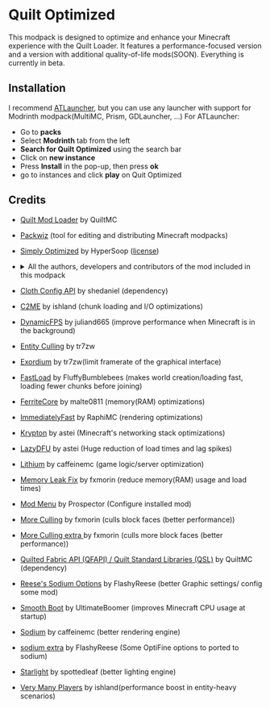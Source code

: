 # Quilt Optimized

This modpack is designed to optimize and enhance your Minecraft experience with the Quilt Loader. It features a performance-focused version and a version with additional quality-of-life mods(SOON). Everything is currently in beta.

## Installation

I recommend [ATLauncher](https://atlauncher.com), but you can use any launcher with support for Modrinth modpack(MultiMC, Prism, GDLauncher, ...)
For ATLauncher:

- Go to **packs**
- Select **Modrinth** tab from the left
- **Search for Quilt Optimized** using the search bar
- Click on **new instance**
- Press **Install** in the pop-up, then press **ok**
- go to instances and click **play** on Quit Optimized

## Credits

- [Quilt Mod Loader](https://quiltmc.org) by QuiltMC

- [Packwiz](https://github.com/packwiz/packwiz) (tool for editing and distributing Minecraft modpacks)

- [Simply Optimized](https://modrinth.com/modpack/sop) by HyperSoop ([license](https://github.com/HyperSoop/Simply-Optimized/blob/meta/LICENSE))

- <details>
    <summary>
      All the authors, developers and contributors of the mod included in this modpack
      </summary>

- [Cloth Config API](https://modrinth.com/mod/cloth-config) by shedaniel (dependency)

- [C2ME](https://modrinth.com/mod/c2me-fabric) by ishland (chunk loading and I/O optimizations)

- [DynamicFPS](https://modrinth.com/mod/dynamic-fps) by juliand665 (improve performance when Minecraft is in the background)

- [Entity Culling](https://modrinth.com/mod/entityculling) by tr7zw

- [Exordium](https://modrinth.com/mod/exordium) by tr7zw(limit framerate of the graphical interface)

- [FastLoad](https://modrinth.com/mod/fastload) by FluffyBumblebees (makes world creation/loading fast, loading fewer chunks before joining)

- [FerriteCore](https://modrinth.com/mod/ferrite-core) by malte0811 (memory(RAM) optimizations)

- [ImmediatelyFast](https://modrinth.com/mod/immediatelyfast) by RaphiMC (rendering optimizations)

- [Krypton](https://modrinth.com/mod/krypton) by astei (Minecraft's networking stack optimizations)

- [LazyDFU](https://modrinth.com/mod/lazydfu) by astei (Huge reduction of load times and lag spikes)

- [Lithium](https://modrinth.com/mod/lithium) by caffeinemc (game logic/server optimization)

- [Memory Leak Fix](https://modrinth.com/mod/memoryleakfix) by fxmorin (reduce memory(RAM) usage and load times)

- [Mod Menu](https://modrinth.com/mod/modmenu) by Prospector (Configure installed mod)

- [More Culling](https://modrinth.com/mod/moreculling) by fxmorin (culls block faces (better performance))

- [More Culling extra ](https://modrinth.com/mod/morecullingextra) by fxmorin (culls more block faces (better performance))

- [Quilted Fabric API (QFAPI) / Quilt Standard Libraries (QSL)](https://modrinth.com/mod/qsl) by QuiltMC (dependency)

- [Reese's Sodium Options](https://modrinth.com/mod/reeses-sodium-options) by FlashyReese (better Graphic settings/ config some mod)

- [Smooth Boot](https://modrinth.com/mod/smoothboot-fabric) by UltimateBoomer (improves Minecraft CPU usage at startup)

- [Sodium](https://modrinth.com/mod/sodium) by caffeinemc (better rendering engine)

- [sodium extra](https://modrinth.com/mod/sodium-extra) by FlashyReese (Some OptiFine options to ported to sodium)

- [Starlight](https://modrinth.com/mod/starlight) by spottedleaf (better lighting engine)

- [Very Many Players](https://modrinth.com/mod/vmp-fabric) by ishland(performance boost in entity-heavy scenarios)

</details>
